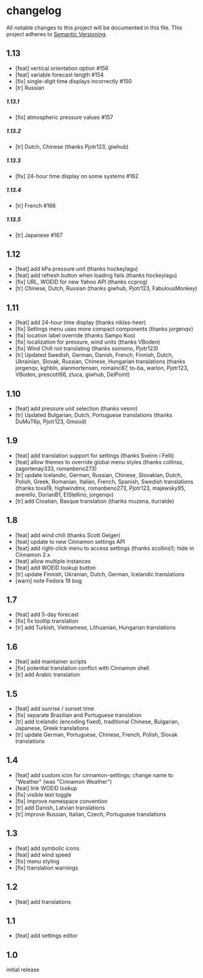 changelog
=========

All notable changes to this project will be documented in this file.
This project adheres to [Semantic Versioning](http://semver.org/).

## 1.13

- [feat] vertical orientation option #156
- [feat] variable forecast length #154
- [fix] single-digit time displays incorrectly #150
- [tr] Russian

##### 1.13.1

- [fix] atmospheric pressure values #157

##### 1.13.2

- [tr] Dutch, Chinese (thanks Pjotr123, giwhub)

##### 1.13.3

- [fix] 24-hour time display on some systems #162

##### 1.13.4

- [tr] French #166

##### 1.13.5

- [tr] Japanese #167

## 1.12

- [feat] add kPa pressure unit (thanks hockeylagu)
- [feat] add refresh button when loading fails (thanks hockeylagu)
- [fix] URL, WOEID for new Yahoo API (thanks ccprog)
- [tr] Chinese, Dutch, Russian (thanks giwhub, Pjotr123, FabulousMonkey)

## 1.11

- [feat] add 24-hour time display (thanks niklas-heer)
- [fix] Settings menu uses more compact components (thanks jorgenqv)
- [fix] location label override (thanks Sampo Koo)
- [fix] localization for pressure, wind units (thanks VBoden)
- [fix] Wind Chill not translating (thanks ssimono, Pjotr123)
- [tr] Updated Swedish, German, Danish, French, Finnish, Dutch, Ukrainian, Slovak, Russian, Chinese, Hungarian translations (thanks jorgenqv, kghbln, alanmortensen, romainc87, to-ba, warlon, Pjotr123, VBoden, prescott66, zluca, giwhub, DelPoint)

## 1.10

- [feat] add pressure unit selection (thanks vesnn)
- [tr] Updated Bulgarian, Dutch, Portuguese translations (thanks DuMuT6p, Pjotr123, Gmood)

## 1.9

- [feat] add translation support for settings (thanks Sveinn í Felli)
- [feat] allow themes to override global menu styles (thanks collinss, zagortenay333, romanbeno273)
- [tr] update Icelandic, German, Russian, Chinese, Slovakian, Dutch, Polish, Greek, Romanian, Italian, French, Spanish, Swedish translations (thanks toxa19, highwindmx, romanbeno273, Pjotr123, majewsky95, averello, DorianB1, ElStellino, jorgenqv)
- [tr] add Croatian, Basque translation (thanks muzena, iturralde)

## 1.8

- [feat] add wind chill (thanks Scott Geiger)
- [feat] update to new Cinnamon settings API
- [feat] add right-click menu to access settings (thanks scollins!); hide in Cinnamon 2.x
- [feat] allow multiple instances
- [feat] add WOEID lookup button
- [tr] update Finnish, Ukranian, Dutch, German, Icelandic translations
- [warn] note Fedora 19 bug

## 1.7

- [feat] add 5-day forecast
- [fix] fix tooltip translation
- [tr] add Turkish, Vietnamese, Lithuanian, Hungarian translations

## 1.6

- [feat] add maintainer scripts
- [fix] potential translation conflict with Cinnamon shell
- [tr] add Arabic translation

## 1.5

- [feat] add sunrise / sunset time
- [fix] separate Brazilian and Portuguese translation
- [tr] add Icelandic (encoding fixed), traditional Chinese, Bulgarian, Japanese, Greek translations
- [tr] update German, Portuguese, Chinese, French, Polish, Slovak translations

## 1.4

- [feat] add custom icon for cinnamon-settings; change name to "Weather" (was "Cinnamon Weather")
- [feat] link WOEID lookup
- [fix] visible text toggle
- [fix] improve namespace convention
- [tr] add Danish, Latvian translations
- [tr] improve Russian, Italian, Czech, Portuguese translations

## 1.3

- [feat] add symbolic icons
- [feat] add wind speed
- [fix] menu styling
- [fix] translation warnings

## 1.2

- [feat] add translations

## 1.1

- [feat] add settings editor

## 1.0

initial release
